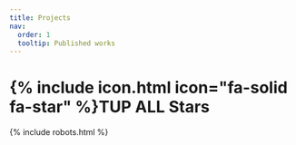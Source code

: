 ```yaml
---
title: Projects
nav:
  order: 1
  tooltip: Published works
---
```


# {% include icon.html icon="fa-solid fa-star" %}TUP ALL Stars

{% include robots.html %}


